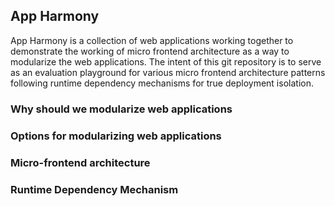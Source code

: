 ## App Harmony

App Harmony is a collection of web applications working together to demonstrate the working of micro frontend architecture as a way to modularize the web applications. The intent of this git repository is to serve as an evaluation playground for various micro frontend architecture patterns following runtime dependency mechanisms for true deployment isolation. 

### Why should we modularize web applications

### Options for modularizing web applications

### Micro-frontend architecture

### Runtime Dependency Mechanism
